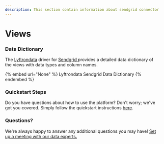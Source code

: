```yaml
---
description: This section contain information about sendgrid connector views information
---
```


# Views

### Data Dictionary

The [Lyftrondata](https://www.lyftrondata.com/) driver for [Sendgrid](None/)[ ](https://www.lyftrondata.com/integration/sendgrid/)provides a detailed data dictionary of the views with data types and column names.

{% embed url="None" %}
Lyftrondata Sendgrid Data Dictionary
{% endembed %}

### Quickstart Steps

Do you have questions about how to use the platform? Don't worry; we've got you covered. Simply follow the quickstart instructions [here](../README.md).

### Questions? <a href="#questions" id="questions"></a>

We're always happy to answer any additional questions you may have! [Set up a meeting with our data experts.](https://www.lyftrondata.com/book-a-meeting/)


